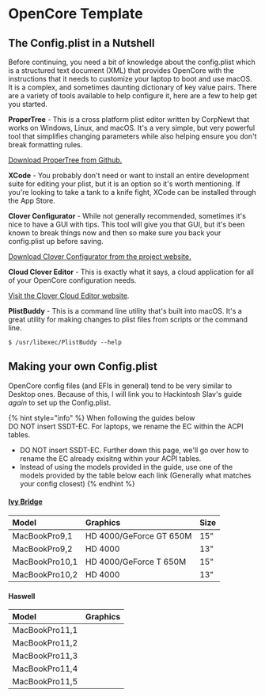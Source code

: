 # OpenCore Template

## The Config.plist in a Nutshell

Before continuing, you need a bit of knowledge about the config.plist which is a structured text document \(XML\) that provides OpenCore with the instructions that it needs to customize your laptop to boot and use macOS. It is a complex, and sometimes daunting dictionary of key value pairs. There are a variety of tools available to help configure it, here are a few to help get you started.

**ProperTree** - This is a cross platform plist editor written by CorpNewt that works on Windows, Linux, and macOS. It's a very simple, but very powerful tool that simplifies changing parameters while also helping ensure you don't break formatting rules.

[Download ProperTree from Github.](https://github.com/corpnewt/ProperTree)

**XCode** - You probably don't need or want to install an entire development suite for editing your plist, but it is an option so it's worth mentioning. If you're looking to take a tank to a knife fight, XCode can be installed through the App Store.

**Clover Configurator** - While not generally recommended, sometimes it's nice to have a GUI with tips. This tool will give you that GUI, but it's been known to break things now and then so make sure you back your config.plist up before saving.

[Download Clover Configurator from the project website.](https://mackie100projects.altervista.org/download-clover-configurator/)

**Cloud Clover Editor** - This is exactly what it says, a cloud application for all of your OpenCore configuration needs.

[Visit the Clover Cloud Editor website](https://cloudclovereditor.altervista.org/cce/index.php).

**PlistBuddy** - This is a command line utility that's built into macOS. It's a great utility for making changes to plist files from scripts or the command line.

```text
$ /usr/libexec/PlistBuddy --help
```

## Making your own Config.plist

OpenCore config files \(and EFIs in general\) tend to be very similar to Desktop ones. Because of this, I will link you to Hackintosh Slav's guide _again_ to set up the Config.plist.

{% hint style="info" %}
When following the guides below  
 DO NOT insert SSDT-EC. For laptops, we rename the EC within the ACPI tables.

* DO NOT insert SSDT-EC. Further down this page, we'll go over how to rename the EC already exisitng within your ACPI tables.
* Instead of using the models provided in the guide, use one of the models provided by the table below each link \(Generally what matches your config closest\)
{% endhint %}

#### [Ivy Bridge](https://khronokernel-2.gitbook.io/opencore-vanilla-desktop-guide/intel-config.plist/ivy-bridge)

| Model | Graphics | Size |
| :--- | :--- | :--- |
| MacBookPro9,1 | HD 4000/GeForce GT 650M | 15" |
| MacBookPro9,2 | HD 4000 | 13" |
| MacBookPro10,1 | HD 4000/GeForce T 650M | 15" |
| MacBookPro10,2 | HD 4000 | 13" |

#### Haswell

| Model | Graphics |
| :--- | :--- |
| MacBookPro11,1 |  |
| MacBookPro11,2 |  |
| MacBookPro11,3 |  |
| MacBookPro11,4 |  |
| MacBookPro11,5 |  |

